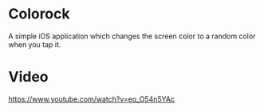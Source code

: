 # Colorock
A simple iOS application which changes the screen color to a random color when you tap it.
# Video
https://www.youtube.com/watch?v=eo_O54n5YAc
